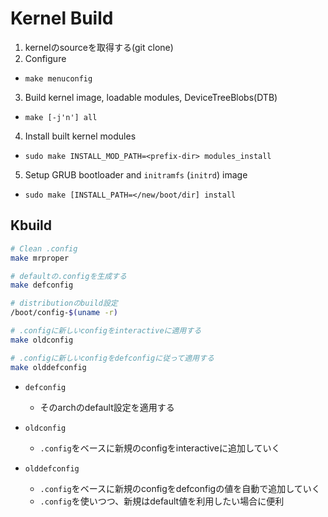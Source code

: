 # Kernel Build 

1. kernelのsourceを取得する(git clone)
2. Configure
  * `make menuconfig`
3. Build kernel image, loadable modules, DeviceTreeBlobs(DTB)
  * `make [-j'n'] all`
4. Install built kernel modules
  * `sudo make INSTALL_MOD_PATH=<prefix-dir> modules_install`
5. Setup GRUB bootloader and `initramfs` (`initrd`) image
  * `sudo make [INSTALL_PATH=</new/boot/dir] install`


## Kbuild

```sh
# Clean .config
make mrproper

# defaultの.configを生成する
make defconfig

# distributionのbuild設定
/boot/config-$(uname -r)

# .configに新しいconfigをinteractiveに適用する
make oldconfig

# .configに新しいconfigをdefconfigに従って適用する
make olddefconfig
```

* `defconfig`
  * そのarchのdefault設定を適用する

* `oldconfig`
  * `.config`をベースに新規のconfigをinteractiveに追加していく

* `olddefconfig`
  * `.config`をベースに新規のconfigをdefconfigの値を自動で追加していく
  * `.config`を使いつつ、新規はdefault値を利用したい場合に便利
